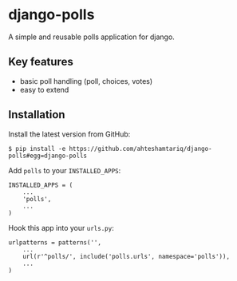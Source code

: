# django-polls

A simple and reusable polls application for django.

## Key features

* basic poll handling (poll, choices, votes)
* easy to extend

## Installation

<!-- If you want to install the latest stable release from PyPi:

    $ pip install django-polls -->

<!-- If you want to install the latest development version from GitHub: -->
Install the latest version from GitHub:

    $ pip install -e https://github.com/ahteshamtariq/django-polls#egg=django-polls

Add `polls` to your `INSTALLED_APPS`:

    INSTALLED_APPS = (
        ...
        'polls',
        ...
    )

Hook this app into your ``urls.py``:

    urlpatterns = patterns('',
        ...
        url(r'^polls/', include('polls.urls', namespace='polls')),
        ...
    )
